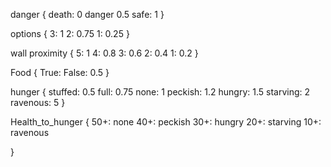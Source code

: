 danger {
	death: 0
	danger 0.5
	safe: 1
}

options {
	3: 1
	2: 0.75
	1: 0.25
}

wall proximity {
	5: 1
	4: 0.8
	3: 0.6
	2: 0.4
	1: 0.2
}

Food {
	True: 
	False: 0.5
}


hunger {
	stuffed: 0.5
	full: 0.75
	none: 1
	peckish: 1.2
	hungry: 1.5
	starving: 2
	ravenous: 5
}

Health_to_hunger {
	50+: none
	40+: peckish
	30+: hungry
	20+: starving
	10+: ravenous

}